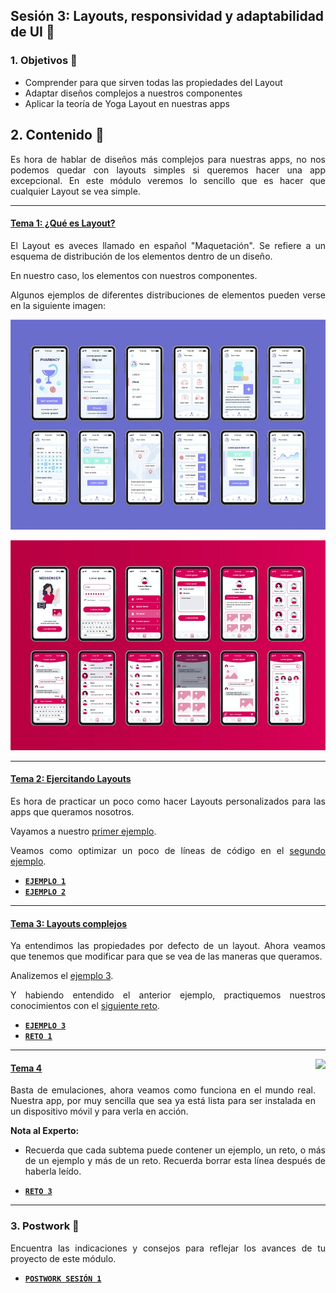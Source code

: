 ## Sesión 3: Layouts, responsividad y adaptabilidad de UI 🤖

<div style="text-align: justify;">

### 1. Objetivos 🎯

- Comprender para que sirven todas las propiedades del Layout
- Adaptar diseños complejos a nuestros componentes
- Aplicar la teoría de Yoga Layout en nuestras apps

## 2. Contenido 📘

Es hora de hablar de diseños más complejos para nuestras apps, no nos podemos quedar con layouts simples si queremos hacer una app excepcional. En este módulo veremos lo sencillo que es hacer que cualquier Layout se vea simple. 

---
#### <ins>Tema 1: ¿Qué es Layout?</ins>

El Layout es aveces llamado en español "Maquetación". Se refiere a un esquema de distribución de los elementos dentro de un diseño.

En nuestro caso, los elementos con nuestros componentes.

Algunos ejemplos de diferentes distribuciones de elementos pueden verse en la siguiente imagen:

![UI-examples]("./../assets/UI-examples.jpeg)

![UI-examples-2]("./../assets/UI-examples-2.jpeg)

---

#### <ins>Tema 2: Ejercitando Layouts</ins>

Es hora de practicar un poco como hacer Layouts personalizados para las apps que queramos nosotros.

Vayamos a nuestro [primer ejemplo](./Ejemplo-01).

Veamos como optimizar un poco de líneas de código en el [segundo ejemplo](./Ejemplo-02).

- [**`EJEMPLO 1`**](./Ejemplo-01)
- [**`EJEMPLO 2`**](./Ejemplo-02)
---

#### <ins>Tema 3: Layouts complejos</ins>

Ya entendimos las propiedades por defecto de un layout. Ahora veamos que tenemos que modificar para que se vea de las maneras que queramos.

Analizemos el [ejemplo 3](./Ejemplo-03).

Y habiendo entendido el anterior ejemplo, practiquemos nuestros conocimientos con el [siguiente reto](./Reto-01).

- [**`EJEMPLO 3`**](./Ejemplo-03)
- [**`RETO 1`**](./Reto-01)
---

<img src="images/chaomi.png" align="right" height="110"> 

#### <ins>Tema 4</ins>

Basta de emulaciones, ahora veamos como funciona en el mundo real. Nuestra app, por muy sencilla que sea ya está lista para ser instalada en un dispositivo móvil y para verla en acción.

**Nota al Experto:**
  
 + Recuerda que cada subtema puede contener un ejemplo, un reto, o más de un ejemplo y más de un reto. Recuerda borrar esta línea después de haberla leído.
- [**`RETO 3`**](./Reto-03)
---

### 3. Postwork :memo:

Encuentra las indicaciones y consejos para reflejar los avances de tu proyecto de este módulo.

- [**`POSTWORK SESIÓN 1`**](./Postwork/)

<br/>


</div>

